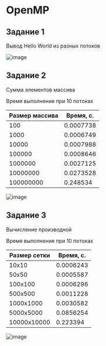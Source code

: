 # OpenMP
## Задание 1
Вывод Hello World из разных потоков

![image](https://github.com/Karkusha23/mp-test/assets/16138259/ca1f0d24-be66-4ca2-96de-57490cce4eb8)

## Задание 2
Сумма элементов массива

Время выполнения при 10 потоках

| Размер массива | Время, с. |
| --- | --- |
| 100 | 0.0007738 |
| 1000 | 0.0006749 |
| 10000 | 0.0007988 |
| 100000 | 0.0008646 |
| 1000000 | 0.0027125 |
| 10000000 | 0.0273528 |
| 100000000 | 0.248534 |


![image](https://github.com/Karkusha23/mp-test/assets/16138259/570009dd-4adc-4a5c-a60e-769b8eb27c48)

## Задание 3
Вычисление производной

Время выполнения при 10 потоках

| Размер сетки | Время, с. |
| --- | --- |
| 10x10 | 0.0006243 |
| 50x50 | 0.0005587 |
| 100x100 | 0.0006296 |
| 500x500 | 0.0011228 |
| 1000x1000 | 0.0030582 |
| 5000x5000 | 0.0856254 |
| 10000x10000 | 0.223394 |

![image](https://github.com/Karkusha23/mp-test/assets/16138259/a4046c14-023a-46e1-a029-2726dbcdf21d)
